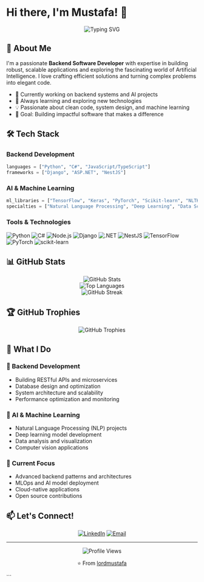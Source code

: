 # Hi there, I'm Mustafa! 👋

<div align="center">

![Typing SVG](https://readme-typing-svg.herokuapp.com?font=Fira+Code&pause=1000&color=2E9EF7&center=true&vCenter=true&width=435&lines=Backend+Software+Developer;AI+%26+Machine+Learning+Enthusiast;Full-Stack+Problem+Solver;Always+Learning+New+Technologies)

</div>

## 🚀 About Me

I'm a passionate **Backend Software Developer** with expertise in building robust, scalable applications and exploring the fascinating world of Artificial Intelligence. I love crafting efficient solutions and turning complex problems into elegant code.

- 🔭 Currently working on backend systems and AI projects
- 🌱 Always learning and exploring new technologies
- 💡 Passionate about clean code, system design, and machine learning
- 🎯 Goal: Building impactful software that makes a difference

## 🛠️ Tech Stack

### Backend Development
```python
languages = ["Python", "C#", "JavaScript/TypeScript"]
frameworks = ["Django", "ASP.NET", "NestJS"]
```

### AI & Machine Learning
```python
ml_libraries = ["TensorFlow", "Keras", "PyTorch", "Scikit-learn", "NLTK"]
specialties = ["Natural Language Processing", "Deep Learning", "Data Science"]
```

### Tools & Technologies
![Python](https://img.shields.io/badge/Python-3776AB?style=for-the-badge&logo=python&logoColor=white)
![C#](https://img.shields.io/badge/C%23-239120?style=for-the-badge&logo=c-sharp&logoColor=white)
![Node.js](https://img.shields.io/badge/Node.js-43853D?style=for-the-badge&logo=node.js&logoColor=white)
![Django](https://img.shields.io/badge/Django-092E20?style=for-the-badge&logo=django&logoColor=white)
![.NET](https://img.shields.io/badge/.NET-5C2D91?style=for-the-badge&logo=.net&logoColor=white)
![NestJS](https://img.shields.io/badge/nestjs-%23E0234E.svg?style=for-the-badge&logo=nestjs&logoColor=white)
![TensorFlow](https://img.shields.io/badge/TensorFlow-%23FF6F00.svg?style=for-the-badge&logo=TensorFlow&logoColor=white)
![PyTorch](https://img.shields.io/badge/PyTorch-%23EE4C2C.svg?style=for-the-badge&logo=PyTorch&logoColor=white)
![scikit-learn](https://img.shields.io/badge/scikit--learn-%23F7931E.svg?style=for-the-badge&logo=scikit-learn&logoColor=white)

## 📊 GitHub Stats

<div align="center">
  <img src="https://github-readme-stats.vercel.app/api?username=lordmustafa&show_icons=true&theme=tokyonight&count_private=true" alt="GitHub Stats" />
</div>

<div align="center">
  <img src="https://github-readme-stats.vercel.app/api/top-langs/?username=lordmustafa&layout=compact&theme=tokyonight" alt="Top Languages" />
</div>

<div align="center">
  <img src="https://github-readme-streak-stats.herokuapp.com/?user=lordmustafa&theme=tokyonight" alt="GitHub Streak" />
</div>

## 🏆 GitHub Trophies
<div align="center">
  <img src="https://github-profile-trophy.vercel.app/?username=lordmustafa&theme=tokyonight&no-frame=true&no-bg=false&margin-w=4" alt="GitHub Trophies" />
</div>

## 💼 What I Do

### 🔧 Backend Development
- Building RESTful APIs and microservices
- Database design and optimization
- System architecture and scalability
- Performance optimization and monitoring

### 🤖 AI & Machine Learning
- Natural Language Processing (NLP) projects
- Deep learning model development
- Data analysis and visualization
- Computer vision applications

### 🎯 Current Focus
- Advanced backend patterns and architectures
- MLOps and AI model deployment
- Cloud-native applications
- Open source contributions


## 📫 Let's Connect!

<div align="center">

[![LinkedIn](https://img.shields.io/badge/LinkedIn-0077B5?style=for-the-badge&logo=linkedin&logoColor=white)](https://www.linkedin.com/in/mustafa-mohammed-30d7m)
[![Email](https://img.shields.io/badge/Email-D14836?style=for-the-badge&logo=gmail&logoColor=white)](mailto:iam.m0stafa.moh@gmail.com)

</div>

---

<div align="center">
  <img src="https://komarev.com/ghpvc/?username=lordmustafa&color=blue&style=flat-square&label=Profile+Views" alt="Profile Views" />
  
  ⭐️ From [lordmustafa](https://github.com/lordmustafa)
</div>
```
